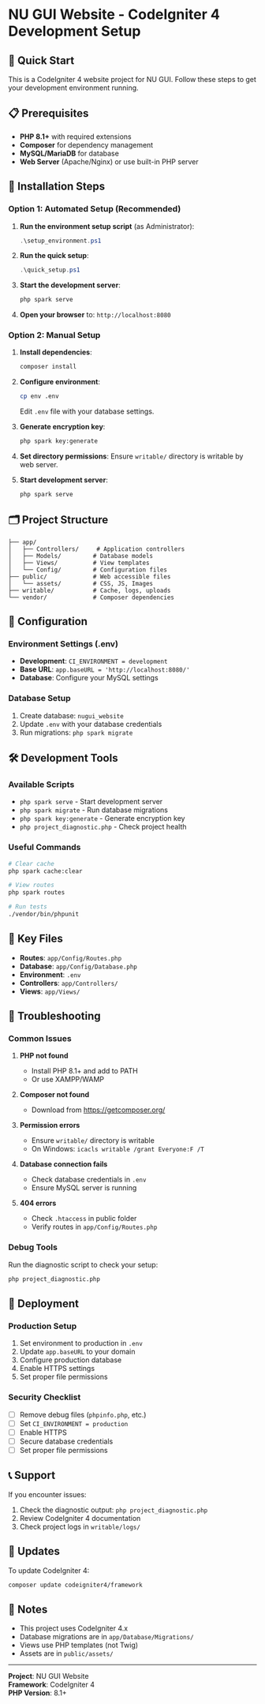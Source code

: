 # NU GUI Website - CodeIgniter 4 Development Setup

## 🚀 Quick Start

This is a CodeIgniter 4 website project for NU GUI. Follow these steps to get your development environment running.

## 📋 Prerequisites

- **PHP 8.1+** with required extensions
- **Composer** for dependency management
- **MySQL/MariaDB** for database
- **Web Server** (Apache/Nginx) or use built-in PHP server

## 🔧 Installation Steps

### Option 1: Automated Setup (Recommended)

1. **Run the environment setup script** (as Administrator):
   ```powershell
   .\setup_environment.ps1
   ```

2. **Run the quick setup**:
   ```powershell
   .\quick_setup.ps1
   ```

3. **Start the development server**:
   ```bash
   php spark serve
   ```

4. **Open your browser** to: `http://localhost:8080`

### Option 2: Manual Setup

1. **Install dependencies**:
   ```bash
   composer install
   ```

2. **Configure environment**:
   ```bash
   cp env .env
   ```
   Edit `.env` file with your database settings.

3. **Generate encryption key**:
   ```bash
   php spark key:generate
   ```

4. **Set directory permissions**:
   Ensure `writable/` directory is writable by web server.

5. **Start development server**:
   ```bash
   php spark serve
   ```

## 🗂️ Project Structure

```
├── app/
│   ├── Controllers/     # Application controllers
│   ├── Models/         # Database models
│   ├── Views/          # View templates
│   └── Config/         # Configuration files
├── public/             # Web accessible files
│   └── assets/         # CSS, JS, Images
├── writable/           # Cache, logs, uploads
└── vendor/             # Composer dependencies
```

## 🔧 Configuration

### Environment Settings (.env)

- **Development**: `CI_ENVIRONMENT = development`
- **Base URL**: `app.baseURL = 'http://localhost:8080/'`
- **Database**: Configure your MySQL settings

### Database Setup

1. Create database: `nugui_website`
2. Update `.env` with your database credentials
3. Run migrations: `php spark migrate`

## 🛠️ Development Tools

### Available Scripts

- `php spark serve` - Start development server
- `php spark migrate` - Run database migrations
- `php spark key:generate` - Generate encryption key
- `php project_diagnostic.php` - Check project health

### Useful Commands

```bash
# Clear cache
php spark cache:clear

# View routes
php spark routes

# Run tests
./vendor/bin/phpunit
```

## 📁 Key Files

- **Routes**: `app/Config/Routes.php`
- **Database**: `app/Config/Database.php`
- **Environment**: `.env`
- **Controllers**: `app/Controllers/`
- **Views**: `app/Views/`

## 🐛 Troubleshooting

### Common Issues

1. **PHP not found**
   - Install PHP 8.1+ and add to PATH
   - Or use XAMPP/WAMP

2. **Composer not found**
   - Download from https://getcomposer.org/

3. **Permission errors**
   - Ensure `writable/` directory is writable
   - On Windows: `icacls writable /grant Everyone:F /T`

4. **Database connection fails**
   - Check database credentials in `.env`
   - Ensure MySQL server is running

5. **404 errors**
   - Check `.htaccess` in public folder
   - Verify routes in `app/Config/Routes.php`

### Debug Tools

Run the diagnostic script to check your setup:
```bash
php project_diagnostic.php
```

## 🚀 Deployment

### Production Setup

1. Set environment to production in `.env`
2. Update `app.baseURL` to your domain
3. Configure production database
4. Enable HTTPS settings
5. Set proper file permissions

### Security Checklist

- [ ] Remove debug files (`phpinfo.php`, etc.)
- [ ] Set `CI_ENVIRONMENT = production`
- [ ] Enable HTTPS
- [ ] Secure database credentials
- [ ] Set proper file permissions

## 📞 Support

If you encounter issues:

1. Check the diagnostic output: `php project_diagnostic.php`
2. Review CodeIgniter 4 documentation
3. Check project logs in `writable/logs/`

## 🔄 Updates

To update CodeIgniter 4:
```bash
composer update codeigniter4/framework
```

## 📝 Notes

- This project uses CodeIgniter 4.x
- Database migrations are in `app/Database/Migrations/`
- Views use PHP templates (not Twig)
- Assets are in `public/assets/`

---

**Project**: NU GUI Website  
**Framework**: CodeIgniter 4  
**PHP Version**: 8.1+
